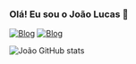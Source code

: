 ### Olá! Eu sou o João Lucas 👋
[![Blog](https://img.shields.io/badge/LinkedIn-0077B5?style=for-the-badge&logo=linkedin&logoColor=white)](https://co.linkedin.com)
[![Blog](https://img.shields.io/badge/Instagram-E4405F?style=for-the-badge&logo=instagram&logoColor=white)](https://instagram.com)

![João GitHub stats](https://github-readme-stats.vercel.app/api?username=joao-lucas04&show_icons=true&theme=synthwave)
